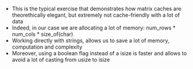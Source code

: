 - This is the typical exercise that demonstrates how matrix caches are theorethically elegant, but extremely not cache-friendly with a lot of data
- Indeed, in our case we are allocating a lot of memory: num_rows * num_cols * size_of(char)
- Working directly with strings, allows us to save a lot of memory, computation and complexity
- Moreover, using a boolean flag instead of a isize is faster and allows to avoid a lot of casting from usize to isize